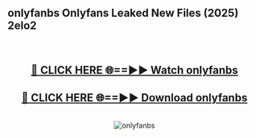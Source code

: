 <h2>onlyfanbs Onlyfans Leaked New Files (2025) 2elo2</h2>
<br>
<div align="center">
<h2><a href="https://mediafiles.top/onlyfanbs&ref=git" rel="nofollow">🔴 CLICK HERE 🌐==►► Watch onlyfanbs</a></h2>
<h2><a href="https://mediafiles.top/onlyfanbs&ref=git" rel="nofollow">🔴 CLICK HERE 🌐==►► Download onlyfanbs</a></h2>
<br>
<a href="https://mediafiles.top/onlyfanbs&ref=git" rel="nofollow" data-target="animated-image.originalLink"><img src="https://i.ibb.co.com/xMMVF88/686577567.gif" alt="onlyfanbs" style="max-width: 100%; display: inline-block;" data-target="animated-image.originalImage"></a>
</div>
<br>
<br>